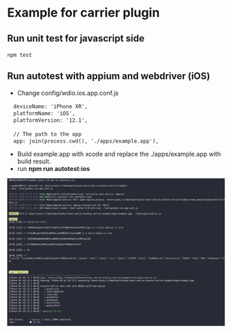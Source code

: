 # Example for carrier plugin

## Run unit test for javascript side
```
npm test
```

## Run autotest with appium and webdriver (iOS)
* Change config/wdio.ios.app.conf.js
```
  deviceName: 'iPhone XR', 
  platformName: 'iOS',    
  platformVersion: '12.1',

  // The path to the app
  app: join(process.cwd(), './apps/example.app'),
```
* Build example.app with xcode and replace the ./apps/example.app with build result.
* run **npm run autotest:ios**
<img src="./autotest.png" width="auto" />